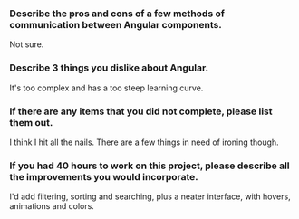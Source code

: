### Describe the pros and cons of a few methods of communication between Angular components.
Not sure.
### Describe 3 things you dislike about Angular.
It's too complex and has a too steep learning curve.
### If there are any items that you did not complete, please list them out.
I think I hit all the nails. There are a few things in need of ironing though.
### If you had 40 hours to work on this project, please describe all the improvements you would incorporate.
I'd add filtering, sorting and searching, plus a neater interface, with hovers,
animations and colors.